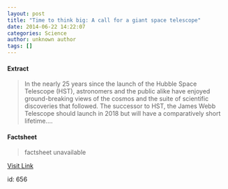 ```yaml
---
layout: post
title: "Time to think big: A call for a giant space telescope"
date: 2014-06-22 14:22:07
categories: Science
author: unknown author
tags: []
---
```



#### Extract
>In the nearly 25 years since the launch of the Hubble Space Telescope (HST), astronomers and the public alike have enjoyed ground-breaking views of the cosmos and the suite of scientific discoveries that followed. The successor to HST, the James Webb Telescope should launch in 2018 but will have a comparatively short lifetime....

#### Factsheet
>factsheet unavailable

[Visit Link](http://feeds.sciencedaily.com/~r/sciencedaily/~3/qWSBWQ0pfPs/140622102207.htm)

id:     656


